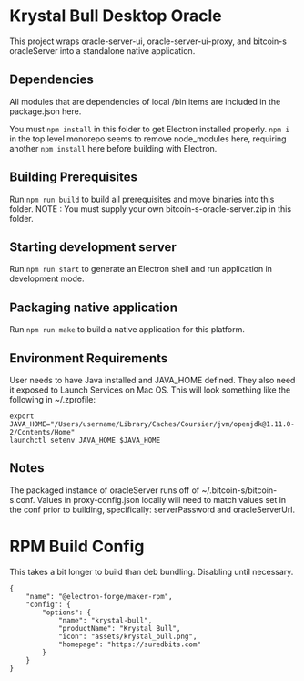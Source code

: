 # Krystal Bull Desktop Oracle

This project wraps oracle-server-ui, oracle-server-ui-proxy, and bitcoin-s oracleServer into a standalone native application.

## Dependencies

All modules that are dependencies of local /bin items are included in the package.json here.

You must `npm install` in this folder to get Electron installed properly. `npm i` in the top level monorepo seems to remove node_modules here, requiring another `npm install` here before building with Electron.

## Building Prerequisites

Run `npm run build` to build all prerequisites and move binaries into this folder. NOTE : You must supply your own bitcoin-s-oracle-server.zip in this folder.

## Starting development server

Run `npm run start` to generate an Electron shell and run application in development mode.

## Packaging native application

Run `npm run make` to build a native application for this platform.

## Environment Requirements

User needs to have Java installed and JAVA_HOME defined. They also need it exposed to Launch Services on Mac OS. This will look something like the following in ~/.zprofile:
```
export JAVA_HOME="/Users/username/Library/Caches/Coursier/jvm/openjdk@1.11.0-2/Contents/Home"
launchctl setenv JAVA_HOME $JAVA_HOME
```

## Notes

The packaged instance of oracleServer runs off of ~/.bitcoin-s/bitcoin-s.conf. Values in proxy-config.json locally will need to match values set in the conf prior to building, specifically: serverPassword and oracleServerUrl.

# RPM Build Config

This takes a bit longer to build than deb bundling. Disabling until necessary.
```
{
    "name": "@electron-forge/maker-rpm",
    "config": {
        "options": {
            "name": "krystal-bull",
            "productName": "Krystal Bull",
            "icon": "assets/krystal_bull.png",
            "homepage": "https://suredbits.com"
        }
    }
}
```
